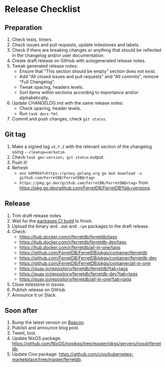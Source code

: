# Release Checklist

## Preparation

1. Check tests, linters.
2. Check issues and pull requests, update milestones and labels.
3. Check if there are breaking changes or anything that should be reflected in the changelog and/or user documentation.
4. Create draft release on GitHub with autogenerated release notes.
5. Tweak generated release notes:
   - Ensure that "This section should be empty" section does not exist.
   - Add "All closed issues and pull requests" and "All commits", remove "Full Changelog".
   - Tweak spacing, headers levels.
   - Sort items within sections according to importance and/or alphabetically.
6. Update CHANGELOG.md with the same release notes:
   - Check spacing, header levels.
   - Run `task docs-fmt`.
7. Commit and push changes, check `git status`.

## Git tag

1. Make a signed tag `vX.Y.Z` with the relevant section of the changelog using `--cleanup=verbatim`.
2. Check `task gen-version; git status` output.
3. Push it!
4. Refresh
   - `env GOPROXY=https://proxy.golang.org go mod download -x github.com/FerretDB/FerretDB@<tag>`
   - `https://pkg.go.dev/github.com/FerretDB/FerretDB@<tag>` from <https://pkg.go.dev/github.com/FerretDB/FerretDB?tab=versions>

## Release

1. Trim draft release notes.
2. Wait for the [packages CI build](https://github.com/FerretDB/FerretDB/actions/workflows/packages.yml?query=event%3Apush)
   to finish.
3. Upload the binary and `.deb` and `.rpm` packages to the draft release.
4. Check:
   - <https://hub.docker.com/r/ferretdb/ferretdb/tags>
   - <https://hub.docker.com/r/ferretdb/ferretdb-dev/tags>
   - <https://hub.docker.com/r/ferretdb/all-in-one/tags>
   - <https://github.com/FerretDB/FerretDB/pkgs/container/ferretdb>
   - <https://github.com/FerretDB/FerretDB/pkgs/container/ferretdb-dev>
   - <https://github.com/FerretDB/FerretDB/pkgs/container/all-in-one>
   - <https://quay.io/repository/ferretdb/ferretdb?tab=tags>
   - <https://quay.io/repository/ferretdb/ferretdb-dev?tab=tags>
   - <https://quay.io/repository/ferretdb/all-in-one?tab=tags>
5. Close milestone in issues.
6. Publish release on GitHub.
7. Announce it on Slack.

## Soon after

1. Bump the latest version on [Beacon](https://beacon.ferretdb.io).
2. Publish and announce blog post.
3. Tweet, toot.
4. Update NixOS package: <https://github.com/NixOS/nixpkgs/tree/master/pkgs/servers/nosql/ferretdb>.
5. Update Civo package: <https://github.com/civo/kubernetes-marketplace/tree/master/ferretdb>.
